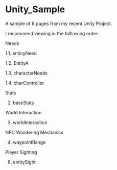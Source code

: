 # Unity_Sample
A sample of 8 pages from my recent Unity Project.

I recommend viewing in the folllowing order:

Needs

1.1. entinyNeed

1.2. EntityA

1.3. characterNeeds

1.4. charController

Stats

2. baseStats

World Interaction

3. worldInteraction

NPC Wandering Mechanics

4. waypointRange

Player Sighting

8. entitySight
